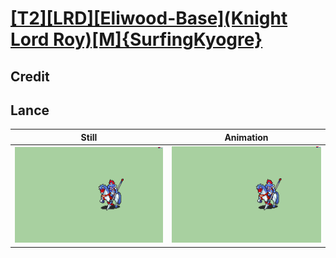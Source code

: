 # [\[T2\]\[LRD\]\[Eliwood-Base\]\(Knight Lord Roy\)\[M\]{SurfingKyogre}](../)

## Credit


	
## Lance

| Still | Animation |
| :---: | :-------: |
| ![Lance still](./Lance_000.png) | ![Lance animation](./Lance.gif) |
